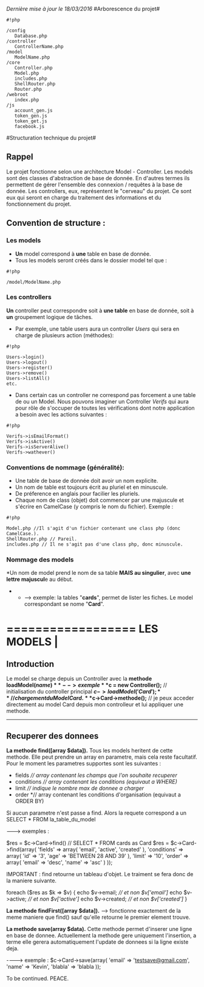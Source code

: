 *Dernière mise à jour le 18/03/2016*
#Arborescence du projet#


```
#!php

/config
   Database.php
/controller
   ControllerName.php
/model
   ModelName.php
/core
   Controller.php
   Model.php
   includes.php
   ShellRouter.php
   Router.php
/webroot
   index.php
/js
   account_gen.js
   token_gen.js
   token_get.js
   facebook.js

```


#Structuration technique du projet#

## Rappel ##

Le projet fonctionne selon une architecture Model - Controller. Les models sont des classes d'abstraction de base de donnée. En d'autres termes ils permettent de gérer l'ensemble des connexion / requêtes à la base de donnée. Les controllers, eux, représentent le "cerveau" du projet. Ce sont eux qui seront en charge du traitement des informations et du fonctionnement du projet.

## Convention de structure : ##
### Les models ###
- **Un** model correspond à **une** table en base de donnée.
- Tous les models seront créés dans le dossier model tel que :
```
#!php

/model/ModelName.php
```
### Les controllers ###
**Un** controller peut correspondre soit à **une table** en base de donnée, soit à **un** groupement logique de tâches.
* Par exemple, une table users aura un controller *Users* qui sera en charge de plusieurs action (méthodes):

```
#!php

Users->login()
Users->logout()
Users->register()
Users->remove()
Users->listAll()
etc.
```
* Dans certain cas un controller ne correspond pas forcement a une table de ou un Model. Nous pouvons imaginer un Controller *Verifs* qui aura pour rôle de s'occuper de toutes les vérifications dont notre application a besoin avec les actions suivantes :

```
#!php

Verifs->isEmailFormat()
Verifs->isActive()
Verifs->isServerAlive()
Verifs->wathever()
```


### Conventions de nommage (généralité): ###

* Une table de base de donnée doit avoir un nom explicite.
* Un nom de table est toujours écrit au pluriel et en minuscule. 
* De préference en anglais pour facilier les pluriels. 
* Chaque nom de class (objet) doit commencer par une majuscule et s'écrire en CamelCase (y compris le nom du fichier). Exemple :

```
#!php

Model.php //Il s'agit d'un fichier contenant une class php (donc CamelCase.).
ShellRouter.php // Pareil.
includes.php // Il ne s'agit pas d'une class php, donc minuscule.
```


### Nommage des models ###
*Un nom de model prend le nom de sa table **MAIS au singulier**, avec **une lettre majuscul**e au début. 
* * --> exemple: la tables "**cards**", permet de lister les fiches. Le model correspondant se nome "**Card**". 


==================
**LES MODELS**        |
==================

Introduction
---------------------------
Le model se charge depuis un Controller avec la **methode loadModel($name)**
--> exemple 
**$c = new Controller();** // initialisation du controller principal
**$c->loadModel('Card');** // chargement du Model Card.
**$c->Card->methode();**  // je peux acceder directement au model Card depuis mon controlleur et lui appliquer une methode. 

---------------------------------------------

Recuperer des donnees
-----------------------------------------------
**La methode find([array $data]).**
Tous les models heritent de cette methode. Elle peut prendre un array en parametre, mais cela reste facultatif. Pour le moment les parametres supportes sont les suivantes : 
- fields *// array contenant les champs que l'on souhaite recuperer*
- conditions *// array contenant les conditions (equivaut a WHERE)*
- limit *// indique le nombre max de donnee a charger*
- order *// array contenant les conditions d'organisation (equivaut a ORDER BY)

Si aucun parametre n'est passe a find. Alors la requete correspond a un SELECT * FROM la_table_du_model

---> exemples :

$res = $c->Card->find() // SELECT * FROM cards as Card
$res = $c->Card->find(array(
      'fields' => array(
            'email',
            'active',
            'created'
        ),
        'conditions' => array(
              'id' => '3',
               'age' => 'BETWEEN 28 AND 39'
        ),
        'limit' => '10',
        'order' => array(
              'email' => 'desc',
              'name' => 'asc'
        )
));

IMPORTANT : find retourne un tableau d'objet. Le traiment se fera donc de la maniere suivante.

foreach ($res as $k => $v)
{
         echo $v->email; *// et non $v['email']*
         echo $v->active; *// et non $v['active']*
         echo $v->created; *// et non $v['created']*
}

**La methode findFirst([array $data]).**
--> fonctionne exactement de la meme maniere que find() sauf qu'elle retourne le premier element trouve.

**La methode save(array $data).**
Cette methode permet d'inserer une ligne en base de donnee. Actuellement la methode gere uniquement l'insertion, a terme elle gerera automatiquement l'update de donnees si la ligne existe deja.

----> exemple :
$c->Card->save(array(
    'email' => 'testsave@gmail.com',
    'name' => 'Kevin',
    'blabla' => 'blabla
));

To be continued. PEACE.